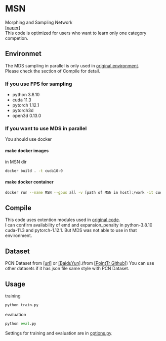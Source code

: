 # MSN
Morphing and Sampling Network<br>
[[paper]](https://cseweb.ucsd.edu//~mil070/projects/AAAI2020/paper.pdf)<br>
This code is optimized for users who want to learn only one category competion.

## Environmet
The MDS sampling in parallel is only used in [original environment](https://github.com/Colin97/MSN-Point-Cloud-Completion).<br>
Please check the section of Compile for detail.
### If you use FPS for sampling
- python 3.8.10
- cuda 11.3
- pytorch 1.12.1
- pytorch3d 
- open3d 0.13.0
### If you want to use MDS in parallel
You should use docker
#### make docker images
in MSN dir
```bash
docker build . -t cuda10-0
```
#### make docker container
```bash
docker run --name MSN --gpus all -v [path of MSN in host]:/work -it cuda10-0 /bin/bash
```

## Compile
This code uses extention modules used in [original code](https://github.com/Colin97/MSN-Point-Cloud-Completion).<br>
I can confirm availability of emd and expansion_penalty in python-3.8.10 cuda-11.3 and pytorch-1.12.1. But MDS was not able to use in that environment.

## Dataset
PCN Dataset from [[url]](https://gateway.infinitescript.com/?fileName=ShapeNetCompletion) or [[BaiduYun]](https://pan.baidu.com/share/init?surl=Oj-2F_eHMopLF2CWnd8T3A).(from [[PointTr Github]](https://github.com/yuxumin/PoinTr/blob/master/DATASET.md))
You can use other datasets if it has json file same style with PCN Dataset.

## Usage
training
```python
python train.py
```
evaluation
```python
python eval.py
```
Settings for training and evaluation are in [options.py](https://github.com/GenMNL/MSN/blob/main/options.py).
